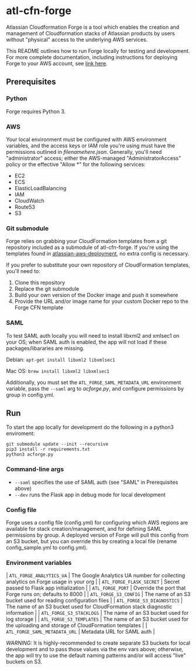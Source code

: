 # atl-cfn-forge

Atlassian Cloudformation Forge is a tool which enables the creation and management of Cloudformation stacks of Atlassian products by users without "physical" access to the underlying AWS services.

This README outlines how to run Forge locally for testing and development. For more complete documentation, including instructions for deploying Forge to your AWS account, see [link here](https://some.url.here).

## Prerequisites

### Python

Forge requires Python 3.

### AWS

Your local environment must be configured with AWS environment variables, and the access keys or IAM role you're using must have the permissions outlined in _filenamehere.json_. Generally, you'll need "administrator" access; either the AWS-managed "AdministratorAccess" policy or the effective "Allow *" for the following services:

* EC2
* ECS
* ElasticLoadBalancing
* IAM
* CloudWatch
* Route53
* S3

### Git submodule

Forge relies on grabbing your CloudFormation templates from a git repository included as a submodule of atl-cfn-forge. If you're using the templates found in [atlassian-aws-deployment](https://bitbucket.org/atlassian/atlassian-aws-deployment), no extra config is necessary.

If you prefer to substitute your own repository of CloudFormation templates, you'll need to:

1. Clone this repository
2. Replace the git submodule
3. Build your own version of the Docker image and push it somewhere
4. Provide the URL and/or image name for your custom Docker repo to the Forge CFN template

### SAML

To test SAML auth locally you will need to install libxml2 and xmlsec1 on your OS; when SAML auth is enabled, the app will not load if these packages/libararies are missing.

Debian:
`apt-get install libxml2 libxmlsec1`

Mac OS:
`brew install libxml2 libxmlsec1`

Additionally, you must set the `ATL_FORGE_SAML_METADATA_URL` environment variable, pass the `--saml` arg to _acforge.py_, and configure permissions by group in config.yml.

## Run

To start the app locally for development do the following in a python3 enviroment: 

```
git submodule update --init --recursive
pip3 install -r requirements.txt
python3 acforge.py
```

### Command-line args

* `--saml` specifies the use of SAML auth (see "SAML" in Prerequisites above)
* `--dev` runs the Flask app in debug mode for local development

### Config file

Forge uses a config file (config.yml) for configuring which AWS regions are available for stack creation/management, and for defining SAML permissions by group. A deployed version of Forge will pull this config from an S3 bucket, but you can override this by creating a local file (rename config_sample.yml to config.yml).

### Environment variables

| `ATL_FORGE_ANALYTICS_UA` | The Google Analytics UA number for collecting analytics on Forge usage in your org |
| `ATL_FORGE_FLASK_SECRET` | Secret passed to Flask app initialization |
| `ATL_FORGE_PORT` | Override the port that Forge runs on; defaults to 8000 |
| `ATL_FORGE_S3_CONFIG` | The name of an S3 bucket used for reading configuration files |
| `ATL_FORGE_S3_DIAGNOSTICS` | The name of an S3 bucket used for CloudFormation stack diagnostic information |
| `ATL_FORGE_S3_STACKLOGS` | The name of an S3 bucket used for log storage |
| `ATL_FORGE_S3_TEMPLATES` | The name of an S3 bucket used for the uploading and storage of CloudFormation templates |
| `ATL_FORGE_SAML_METADATA_URL` | Metadata URL for SAML auth |

*WARNING:* It is highly-recommended to create separate S3 buckets for local development and to pass those values via the env vars above; otherwise, the app will try to use the default naming patterns and/or will access "live" buckets on S3.

